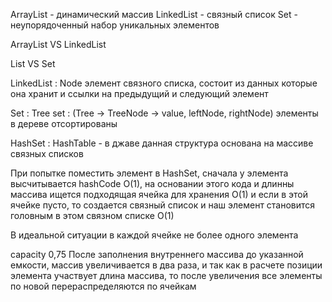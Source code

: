ArrayList - динамический массив
LinkedList - связный список
Set - неупорядоченный набор уникальных элементов

ArrayList VS LinkedList

List VS Set

LinkedList :
Node элемент связного списка, состоит из данных которые она хранит
и ссылки на предыдущий и следующий элемент

Set :
Tree set : (Tree -> TreeNode -> value, leftNode, rightNode)
элементы в дереве отсортированы

HashSet : HashTable - в джаве данная структура основана на массиве
связных списков

При попытке поместить элемент в HashSet,
сначала у элемента высчитывается hashCode O(1), на основании этого кода
и длинны массива ищется подходящая ячейка для хранения O(1) и если в этой
ячейке пусто, то создается связный список и наш элемент становится
головным в этом связном списке O(1)

В идеальной ситуации в каждой ячейке не более одного элемента

capacity 0,75
После заполнения внутреннего массива до указанной емкости, массив
увеличивается в два раза, и так как в расчете позиции элемента
участвует длина массива, то после увеличения все элементы по новой
перераспределяются по ячейкам
